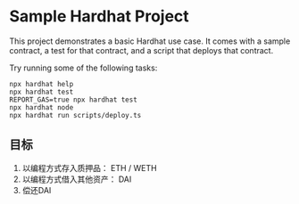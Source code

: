 # Sample Hardhat Project

This project demonstrates a basic Hardhat use case. It comes with a sample contract, a test for that contract, and a script that deploys that contract.

Try running some of the following tasks:

```shell
npx hardhat help
npx hardhat test
REPORT_GAS=true npx hardhat test
npx hardhat node
npx hardhat run scripts/deploy.ts
```

## 目标

1. 以编程方式存入质押品： ETH / WETH
2. 以编程方式借入其他资产： DAI
3. 偿还DAI
